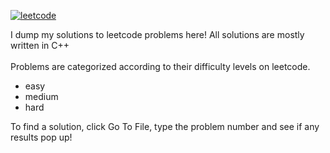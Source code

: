 [![leetcode](https://img.shields.io/badge/leetcode-profile-ff69b4)](https://leetcode.com/jaipack17/)

I dump my solutions to leetcode problems here! All solutions are mostly written in C++
<br/><br/>
Problems are categorized according to their difficulty levels on leetcode. 
* easy
* medium 
* hard

To find a solution, click Go To File, type the problem number and see if any results pop up!